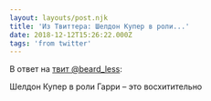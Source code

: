 ```yaml
---
layout: layouts/post.njk
title: 'Из Твиттера: Шелдон Купер в роли...'
date: 2018-12-12T15:26:22.000Z
tags: 'from twitter'
---
```

В ответ на [твит @beard_less](https://twitter.com/_/status/1072875204597018625):

Шелдон Купер в роли Гарри – это восхитительно
